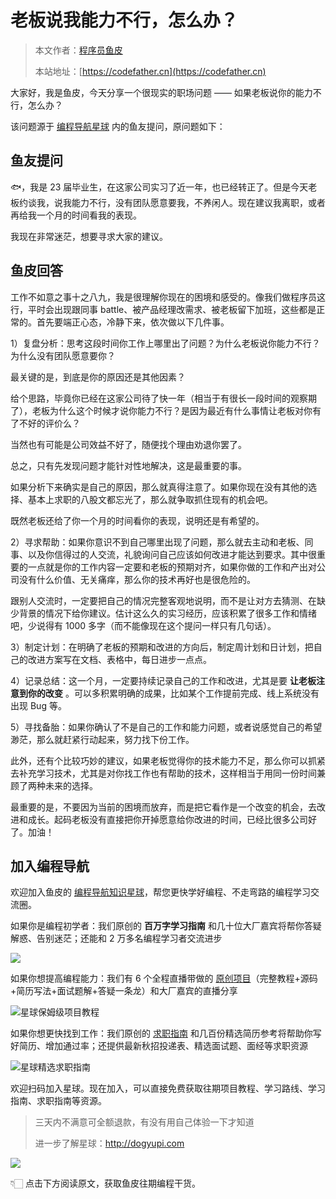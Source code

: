 # 老板说我能力不行，怎么办？

> 本文作者：[程序员鱼皮](https://yuyuanweb.feishu.cn/wiki/Abldw5WkjidySxkKxU2cQdAtnah)
>
> 本站地址：[https://codefather.cn](https://codefather.cn)

大家好，我是鱼皮，今天分享一个很现实的职场问题 —— 如果老板说你的能力不行，怎么办？

该问题源于 [编程导航星球](https://mp.weixin.qq.com/s/eNjauC-3361z-l7fy3VssA) 内的鱼友提问，原问题如下：



## 鱼友提问

🐟，我是 23 届毕业生，在这家公司实习了近一年，也已经转正了。但是今天老板约谈我，说我能力不行，没有团队愿意要我，不养闲人。现在建议我离职，或者再给我一个月的时间看我的表现。

我现在非常迷茫，想要寻求大家的建议。



## 鱼皮回答

工作不如意之事十之八九，我是很理解你现在的困境和感受的。像我们做程序员这行，平时会出现跟同事 battle、被产品经理改需求、被老板留下加班，这些都是正常的。首先要端正心态，冷静下来，依次做以下几件事。



1）复盘分析：思考这段时间你工作上哪里出了问题？为什么老板说你能力不行？为什么没有团队愿意要你？

最关键的是，到底是你的原因还是其他因素？



给个思路，毕竟你已经在这家公司待了快一年（相当于有很长一段时间的观察期了），老板为什么这个时候才说你能力不行？是因为最近有什么事情让老板对你有了不好的评价么？



当然也有可能是公司效益不好了，随便找个理由劝退你罢了。

总之，只有先发现问题才能针对性地解决，这是最重要的事。



如果分析下来确实是自己的原因，那么就真得注意了。如果你现在没有其他的选择、基本上求职的八股文都忘光了，那么就争取抓住现有的机会吧。

既然老板还给了你一个月的时间看你的表现，说明还是有希望的。



2）寻求帮助：如果你意识不到自己哪里出现了问题，那么就去主动和老板、同事、以及你信得过的人交流，礼貌询问自己应该如何改进才能达到要求。其中很重要的一点就是你的工作内容一定要和老板的预期对齐，如果你做的工作和产出对公司没有什么价值、无关痛痒，那么你的技术再好也是很危险的。

跟别人交流时，一定要把自己的情况完整客观地说明，而不是让对方去猜测、在缺少背景的情况下给你建议。估计这么久的实习经历，应该积累了很多工作和情绪吧，少说得有 1000 多字（而不能像现在这个提问一样只有几句话）。



3）制定计划：在明确了老板的预期和改进的方向后，制定周计划和日计划，把自己的改进方案写在文档、表格中，每日进步一点点。



4）记录总结：这一个月，一定要持续记录自己的工作和改进，尤其是要 **让老板注意到你的改变** 。可以多积累明确的成果，比如某个工作提前完成、线上系统没有出现 Bug 等。



5）寻找备胎：如果你确认了不是自己的工作和能力问题，或者说感觉自己的希望渺茫，那么就赶紧行动起来，努力找下份工作。

此外，还有个比较巧妙的建议，如果老板觉得你的技术能力不足，那么你可以抓紧去补充学习技术，尤其是对你找工作也有帮助的技术，这样相当于用同一份时间兼顾了两种未来的选择。



最重要的是，不要因为当前的困境而放弃，而是把它看作是一个改变的机会，去改进和成长。起码老板没有直接把你开掉愿意给你改进的时间，已经比很多公司好了。加油！



## 加入编程导航

欢迎加入鱼皮的 [编程导航知识星球](https://mp.weixin.qq.com/s/eNjauC-3361z-l7fy3VssA)，帮您更快学好编程、不走弯路的编程学习交流圈。

如果你是编程初学者：我们原创的 **百万字学习指南** 和几十位大厂嘉宾将帮你答疑解惑、告别迷茫；还能和 2 万多名编程学习者交流进步

![](https://pic.yupi.icu/1/image-20231030172946329-20231030175405043.png)

如果你想提高编程能力：我们有 6 个全程直播带做的 [原创项目](https://mp.weixin.qq.com/s?__biz=MzI1NDczNTAwMA==&mid=2247549104&idx=2&sn=a97cee08fc844504affe70733da4b85c&chksm=e9c2e747deb56e511519d7229cc866bc7c43909574cabd495b34c1708c6fd002640be0146a40&token=2008340046&lang=zh_CN#rd)（完整教程+源码+简历写法+面试题解+答疑一条龙）和大厂嘉宾的直播分享

![星球保姆级项目教程](https://pic.yupi.icu/1/6117395a-d580-48c2-a55d-59fb905e0780.png)

如果你想更快找到工作：我们原创的 [求职指南](https://mp.weixin.qq.com/s/yiaSFm3W2Ao-YQVyKOAU7w) 和几百份精选简历参考将帮助你写好简历、增加通过率；还提供最新秋招投递表、精选面试题、面经等求职资源

![星球精选求职指南](https://pic.yupi.icu/1/image-20230926152543258.png)

欢迎扫码加入星球。现在加入，可以直接免费获取往期项目教程、学习路线、学习指南、求职指南等资源。

> 三天内不满意可全额退款，有没有用自己体验一下才知道
>
> 进一步了解星球：http://dogyupi.com

![](https://pic.yupi.icu/1/%E6%B5%B7%E6%8A%A5%20(1).png)

👇🏻 点击下方阅读原文，获取鱼皮往期编程干货。